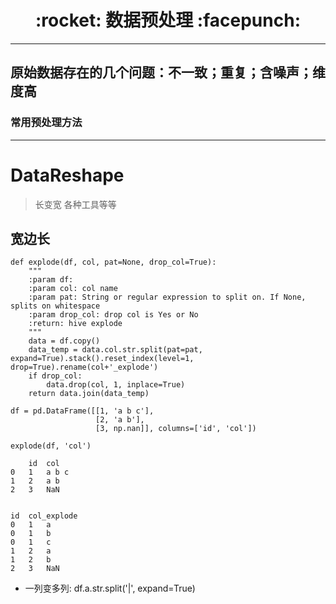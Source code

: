 <h1 align = "center">:rocket: 数据预处理 :facepunch:</h1>

---
## 原始数据存在的几个问题：不一致；重复；含噪声；维度高
### 常用预处理方法

---
# DataReshape

> 长变宽 各种工具等等

## 宽边长
```
def explode(df, col, pat=None, drop_col=True):
    """
    :param df:
    :param col: col name
    :param pat: String or regular expression to split on. If None, splits on whitespace
    :param drop_col: drop col is Yes or No
    :return: hive explode
    """
    data = df.copy()
    data_temp = data.col.str.split(pat=pat, expand=True).stack().reset_index(level=1, drop=True).rename(col+'_explode')
    if drop_col:
        data.drop(col, 1, inplace=True)
    return data.join(data_temp)
    
df = pd.DataFrame([[1, 'a b c'], 
                   [2, 'a b'],
                   [3, np.nan]], columns=['id', 'col'])

explode(df, 'col')
```
```
	id	col
0	1	a b c
1	2	a b
2	3	NaN


id	col_explode
0	1	a
0	1	b
0	1	c
1	2	a
1	2	b
2	3	NaN
```
- 一列变多列: df.a.str.split('|', expand=True)
